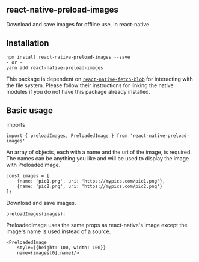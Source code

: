 ## react-native-preload-images
Download and save images for offline use, in react-native.

## Installation

    npm install react-native-preload-images --save
    - or -
    yarn add react-native-preload-images

This package is dependent on [`react-native-fetch-blob`](https://github.com/wkh237/react-native-fetch-blob#installation) for interacting with the file system. Please follow their instructions for linking the native modules if you do not have this package already installed.

## Basic usage

imports

    import { preloadImages, PreloadedImage } from 'react-native-preload-images'

An array of objects, each with a name and the uri of the image, is required. The names can 
be anything you like and will be used to display the image with PreloadedImage.

    const images = [
        {name: 'pic1.png', uri: 'https://mypics.com/pic1.png'},
        {name: 'pic2.png', uri: 'https://mypics.com/pic2.png'}    
    ];
    
Download and save images.

    preloadImages(images);

PreloadedImage uses the same props as react-native's Image except the image's name is used instead of a source.

    <PreloadedImage
        style={{height: 100, width: 100}}
        name={images[0].name}/>
